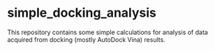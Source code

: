 # simple_docking_analysis

This repository contains some simple calculations for analysis of data acquired from docking (mostly AutoDock Vina) results.
